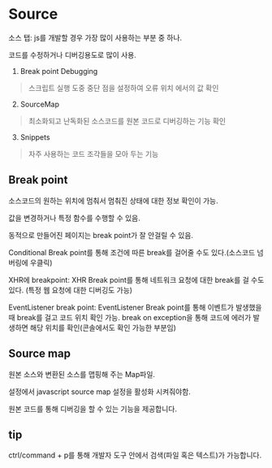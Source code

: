 # Source
소스 탭: js를 개발할 경우 가장 많이 사용하는 부분 중 하나.

코드를 수정하거나 디버깅용도로 많이 사용.

1. Break point Debugging
> 스크립트 실행 도중 중단 점을 설정하여 오류 위치 에서의 값 확인
2. SourceMap
> 최소화되고 난독화된 소스코드를 원본 코드로 디버깅하는 기능 확인
3. Snippets
> 자주 사용하는 코드 조각들을 모아 두는 기능

## Break point
소스코드의 원하는 위치에 멈춰서 멈춰진 상태에 대한 정보 확인이 가능.

값을 변경하거나 특정 함수를 수행할 수 있음.

동적으로 만들어진 페이지는 break point가 잘 안걸릴 수 있음. 

Conditional Break point를 통해 조건에 따른 break를 걸어줄 수도 있다.(소스코드 넘버링에 우클릭)

XHR에 breakpoint: XHR Break point를 통해 네트워크 요청에 대한 break를 걸 수도 있다. (특정 웹 요청에 대한 디버깅도 가능)

EventListener break point: EventListener Break point를 통해 이벤트가 발생했을 때 break를 걸고 코드 위치 확인 가능. break on exception을 통해 코드에 에러가 발생하면 해당 위치를 확인(콘솔에서도 확인 가능한 부분임)

## Source map
원본 소스와 변환된 소스를 맵핑해 주는 Map파일.

설정에서 javascript source map 설정을 활성화 시켜줘야함.

원본 코드를 통해 디버깅을 할 수 있는 기능을 제공합니다.

## tip
ctrl/command + p를 통해 개발자 도구 안에서 검색(파일 혹은 텍스트)가 가능합니다.
